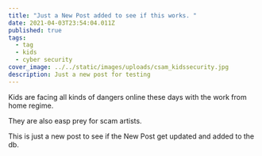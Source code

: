 ```yaml
---
title: "Just a New Post added to see if this works. "
date: 2021-04-03T23:54:04.011Z
published: true
tags:
  - tag
  - kids
  - cyber security
cover_image: ../../static/images/uploads/csam_kidssecurity.jpg
description: Just a new post for testing
---
```

Kids are facing all kinds of dangers online these days with the work from home regime.

They are also easp prey for scam artists.

This is just a new post to see if the New Post get updated and added to the db.
